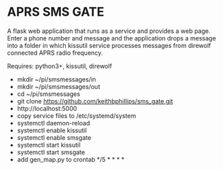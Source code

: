 # APRS SMS GATE

A flask web application that runs as a service and provides a web page.  Enter a phone number and message and the application drops a message into a folder in which kissutil service processes messages from direwolf connected APRS radio frequency.

Requires: python3+, kissutil, direwolf

- mkdir ~/pi/smsmessages/in
- mkdir ~/pi/smsmessages/out
- cd ~/pi/smsmessages
- git clone https://github.com/keithbphillips/sms_gate.git
- http://localhost:5000
- copy service files to /etc/systemd/system
- systemctl daemon-reload
- systemctl enable kissutil
- systemctl enable smsgate
- systemctl start kissutil
- systemctl start smsgate
- add gen_map.py to crontab */5 * * * *
